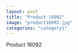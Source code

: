 ```yaml
---
layout: post
title: "Product 16092"
image: "product16092.jpg"
categories: "category1"
---
```

Product 16092
